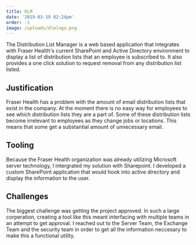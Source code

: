 ```yaml
---
title: DLM
date: '2019-03-19 02:24pm'
order: -1
image: /uploads/dlmlogo.png
---
```

The Distribution List Manager is a web based application that integrates with Fraser Health's current SharePoint and Active Directory environment to display a list of distribution lists that an employee is subscribed to. It also provides a one click solution to request removal from any distribution list listed.

## Justification
Fraser Health has a problem with the amount of email distribution lists that exist in the company. At the moment there is no easy way for employees to see which distribution lists they are a part of. Some of these distribution lists become irrelevant to employees as they change jobs or locations. This means that some get a substantial amount of unnecessary email.

## Tooling
Because the Fraser Health organization was already utilizing Microsoft server technology, I intergrated my solution with Sharepoint.  I developed a custom SharePoint application that would hook into active directory and display the information to the user.

## Challenges
The biggest challenge was getting the project approved.  In such a large corperation, creating a tool like this meant interfacing with multiple teams in an attempt to get approval.  I reached out to the Server Team, the Exchange Team and the security team in order to get all the information neccesary to make this a functional utility.
